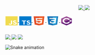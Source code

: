 
<div align="center">
  <a href="https://github.com/YuriPurcote">
  <img height="180em" src="https://github-readme-stats.vercel.app/api?username=YuriPurcote&show_icons=true&theme=dark&include_all_commits=true&count_private=true&hide_border=true&hide_title=true"/>
  <img height="180em" src="https://github-readme-stats.vercel.app/api/top-langs/?username=YuriPurcote&layout=compact&langs_count=7&theme=dark&hide_border=true&hide_title=true"/>
</div>
<div style="display: inline_block"><br>
  <img align="center" alt="Js" height="30" width="40" src="https://raw.githubusercontent.com/devicons/devicon/master/icons/javascript/javascript-plain.svg">
  <img align="center" alt="Ts" height="30" width="40" src="https://raw.githubusercontent.com/devicons/devicon/master/icons/typescript/typescript-plain.svg">
  <img align="center" alt="HTML" height="30" width="40" src="https://raw.githubusercontent.com/devicons/devicon/master/icons/html5/html5-original.svg">
  <img align="center" alt="CSS" height="30" width="40" src="https://raw.githubusercontent.com/devicons/devicon/master/icons/css3/css3-original.svg">
  <img align="center" alt="Csharp" height="30" width="40" src="https://raw.githubusercontent.com/devicons/devicon/master/icons/csharp/csharp-original.svg">
  
</div>
  
  ##
 
<div> 
  <a href="https://wa.me/5541992651515" target="_blank"><img src="https://img.shields.io/badge/WhatsApp-25D366?style=for-the-badge&logo=whatsapp&logoColor=white">
  <a href = "mailto:holtmanpurcote@hotmail.com"><img src="https://img.shields.io/badge/Microsoft_Outlook-0078D4?style=for-the-badge&logo=microsoft-outlook&logoColor=white" target="mailto:holtmanpurcote@hotmail.com"></a>
  <a href="https://www.linkedin.com/in/yuri-holtman-purcote/" target="_blank"><img src="https://img.shields.io/badge/-LinkedIn-%230077B5?style=for-the-badge&logo=linkedin&logoColor=white"></a> 
 
  ![Snake animation](https://github.com/YuriPurcote/YuriPurcote/blob/64cfcf0270d1774ade9a614d8df7c2e5bbbc89a2/.github/workflows/main.yml)
 
</div>
